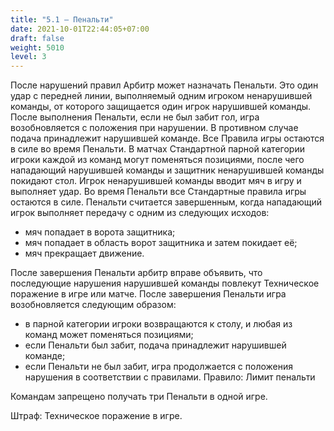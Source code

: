 ```yaml
---
title: "5.1 – Пенальти"
date: 2021-10-01T22:44:05+07:00
draft: false
weight: 5010
level: 3
---
```


После нарушений правил Арбитр может назначать Пенальти. Это один удар с передней линии,
выполняемый одним игроком ненарушившей команды, от которого защищается один игрок
нарушившей команды. После выполнения Пенальти, если не был забит гол, игра возобновляется с
положения при нарушении. В противном случае подача принадлежит нарушившей команде. Все
Правила игры остаются в силе во время Пенальти.
В матчах Стандартной парной категории игроки каждой из команд могут поменяться позициями,
после чего нападающий нарушившей команды и защитник ненарушившей команды покидают стол.
Игрок ненарушившей команды вводит мяч в игру и выполняет удар. Во время Пенальти все
Стандартные правила игры остаются в силе.
Пенальти считается завершенным, когда нападающий игрок выполняет передачу с одним из
следующих исходов:

- мяч попадает в ворота защитника;
- мяч попадает в область ворот защитника и затем покидает её;
- мяч прекращает движение.

После завершения Пенальти арбитр вправе объявить, что последующие нарушения нарушившей
команды повлекут Техническое поражение в игре или матче.
После завершения Пенальти игра возобновляется следующим образом:
- в парной категории игроки возвращаются к столу, и любая из команд может поменяться позициями;
- если Пенальти был забит, подача принадлежит нарушившей команде;
- если Пенальти не был забит, игра продолжается с положения нарушения в соответствии с правилами.
Правило: Лимит пенальти

Командам запрещено получать три Пенальти в одной игре.

Штраф: Техническое поражение в игре.